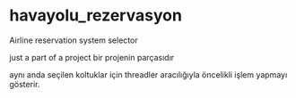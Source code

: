 # havayolu_rezervasyon
 Airline reservation system selector

just a part of a project
bir projenin parçasıdır


aynı anda seçilen koltuklar için threadler aracılığıyla öncelikli işlem yapmayı gösterir.
